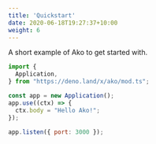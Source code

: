```yaml
---
title: 'Quickstart'
date: 2020-06-18T19:27:37+10:00
weight: 6
---
```


A short example of Ako to get started with.

<!--more-->

```js
import {
  Application,
} from "https://deno.land/x/ako/mod.ts";

const app = new Application();
app.use((ctx) => {
  ctx.body = "Hello Ako!";
});

app.listen({ port: 3000 });
```
